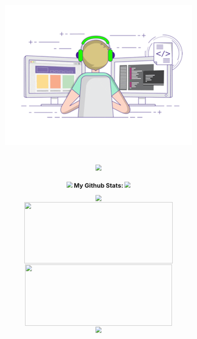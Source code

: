 <p align="center">
  <a href="https://www.matrixtheone.ga/"><img src="slack-off.gif" alt="摸鱼校尉"></a>
</p>

<h1 align="center">
  <a href="https://git.io/typing-svg">
    <img src="https://readme-typing-svg.herokuapp.com?color=%2336BCF7&lines=Welcome+to+the+real+world%EF%BC%81&center=true&size=27&width=550">
  </a>
</h1>

<h3 align="center">
  <img src='https://media1.giphy.com/media/du3J3cXyzhj75IOgvA/giphy.gif?cid=ecf05e47x2g034i9pzwtzzsd3xgg2w9nr94t4tflbbgo3008&rid=giphy.gif' width='25'> My Github Stats:
  <img src="https://profile-counter.glitch.me/Matrix-The-One/count.svg" />
</h3>

<p align="center">
  <a href="https://git.io/streak-stats">
    <img src="http://github-readme-streak-stats.herokuapp.com?user=Matrix-The-One&theme=react&background=0d1117&border=666">
  </a>
  <br>
  <a href="https://github.com/anuraghazra/github-readme-stats">
    <img src="https://github-readme-stats.vercel.app/api?username=Matrix-The-One&show_icons=true&bg_color=0d1117&text_color=FFF&border_color=444"  width='400' height="165">
  </a>
  <a href="https://github.com/anuraghazra/github-readme-stats">
    <img src="https://github-readme-stats.vercel.app/api/top-langs/?username=Matrix-The-One&layout=compact&bg_color=0d1117&text_color=FFF&border_color=444"  width='396'  height="165">
  </a>
  <br>
  <a href="https://github.com/Ashutosh00710/github-readme-activity-graph">
    <img src="https://activity-graph.herokuapp.com/graph?username=Matrix-The-One&theme=react-dark&hide_border=true">
  </a>
</p>

<!--
**Matrix-The-One/Matrix-The-One** is a ✨ _special_ ✨ repository because its `README.md` (this file) appears on your GitHub profile.

Here are some ideas to get you started:

- 🔭 I’m currently working on ...
- 🌱 I’m currently learning ...
- 👯 I’m looking to collaborate on ...
- 🤔 I’m looking for help with ...
- 💬 Ask me about ...
- 📫 How to reach me: ...
- 😄 Pronouns: ...
- ⚡ Fun fact: ...
-->
